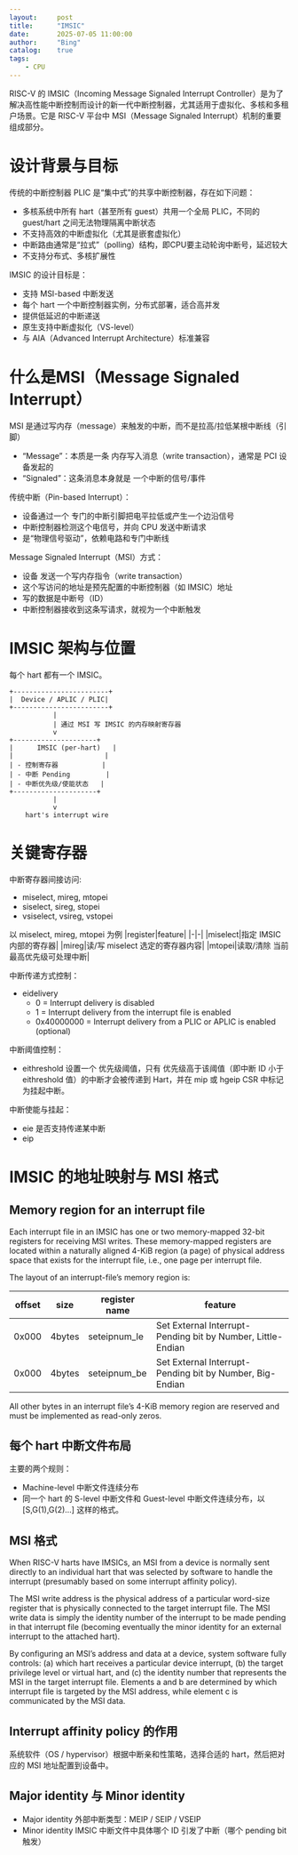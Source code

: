 ```yaml
---
layout:     post
title:      "IMSIC"
date:       2025-07-05 11:00:00
author:     "Bing"
catalog:    true
tags:
    - CPU
---
```


RISC-V 的 IMSIC（Incoming Message Signaled Interrupt Controller）是为了解决高性能中断控制而设计的新一代中断控制器，尤其适用于虚拟化、多核和多租户场景。它是 RISC-V 平台中 MSI（Message Signaled Interrupt）机制的重要组成部分。

# 设计背景与目标
传统的中断控制器 PLIC 是“集中式”的共享中断控制器，存在如下问题：
* 多核系统中所有 hart（甚至所有 guest）共用一个全局 PLIC，不同的 guest/hart 之间无法物理隔离中断状态
* 不支持高效的中断虚拟化（尤其是嵌套虚拟化）
* 中断路由通常是“拉式”（polling）结构，即CPU要主动轮询中断号，延迟较大
* 不支持分布式、多核扩展性

IMSIC 的设计目标是：
* 支持 MSI-based 中断发送
* 每个 hart 一个中断控制器实例，分布式部署，适合高并发
* 提供低延迟的中断递送
* 原生支持中断虚拟化（VS-level）
* 与 AIA（Advanced Interrupt Architecture）标准兼容

# 什么是MSI（Message Signaled Interrupt）
MSI 是通过写内存（message）来触发的中断，而不是拉高/拉低某根中断线（引脚）
* “Message”：本质是一条 内存写入消息（write transaction），通常是 PCI 设备发起的
* “Signaled”：这条消息本身就是 一个中断的信号/事件

传统中断（Pin-based Interrupt）：
* 设备通过一个 专门的中断引脚把电平拉低或产生一个边沿信号
* 中断控制器检测这个电信号，并向 CPU 发送中断请求
* 是“物理信号驱动”，依赖电路和专门中断线

Message Signaled Interrupt（MSI）方式：
* 设备 发送一个写内存指令（write transaction）
* 这个写访问的地址是预先配置的中断控制器（如 IMSIC）地址
* 写的数据是中断号（ID）
* 中断控制器接收到这条写请求，就视为一个中断触发

# IMSIC 架构与位置
每个 hart 都有一个 IMSIC。
```
+------------------------+
|  Device / APLIC / PLIC|
+------------------------+
           |
           | 通过 MSI 写 IMSIC 的内存映射寄存器
           v
+---------------------+
|      IMSIC (per-hart)   |
|                       |
| - 控制寄存器           |
| - 中断 Pending         |
| - 中断优先级/使能状态   |
+---------------------+
           |
           v
    hart's interrupt wire
```

# 关键寄存器
中断寄存器间接访问:
* miselect, mireg, mtopei
* siselect, sireg, stopei
* vsiselect, vsireg, vstopei

以 miselect, mireg, mtopei 为例
|register|feature|
|-|-|
|miselect|指定 IMSIC 内部的寄存器|
|mireg|读/写 miselect 选定的寄存器内容|
|mtopei|读取/清除 当前最高优先级可处理中断|

中断传递方式控制：
* eidelivery
  * 0 = Interrupt delivery is disabled
  * 1 = Interrupt delivery from the interrupt file is enabled
  * 0x40000000 = Interrupt delivery from a PLIC or APLIC is enabled (optional)

中断阈值控制：
* eithreshold 设置一个 优先级阈值，只有 优先级高于该阈值（即中断 ID 小于 eithreshold 值）的中断才会被传递到 Hart，并在 mip 或 hgeip CSR 中标记为挂起中断。

中断使能与挂起：
* eie 是否支持传递某中断
* eip

# IMSIC 的地址映射与 MSI 格式
## Memory region for an interrupt file
Each interrupt file in an IMSIC has one or two memory-mapped 32-bit registers for receiving MSI writes. These memory-mapped registers are located within a naturally aligned 4-KiB region (a page) of physical address space that exists for the interrupt file, i.e., one page per interrupt file.

The layout of an interrupt-file’s memory region is:

|offset|size|register name|feature|
|--|--|--|--|
|0x000|4bytes|seteipnum_le|Set External Interrupt-Pending bit by Number, Little-Endian|
|0x000|4bytes|seteipnum_be|Set External Interrupt-Pending bit by Number, Big-Endian|

All other bytes in an interrupt file’s 4-KiB memory region are reserved and must be implemented as read-only zeros.

## 每个 hart 中断文件布局
主要的两个规则：
* Machine-level 中断文件连续分布
* 同一个 hart 的 S-level 中断文件和 Guest-level 中断文件连续分布，以 [S,G(1),G(2)...] 这样的格式。

## MSI 格式
When RISC-V harts have IMSICs, an MSI from a device is normally sent directly to an individual hart that was selected by software to handle the interrupt (presumably based on some interrupt affinity policy).

The MSI write address is the physical address of a particular word-size register that is physically connected to the target interrupt file. The MSI write data is simply the identity number of the interrupt to be made pending in that interrupt file (becoming eventually the minor identity for an external interrupt to the attached hart).

By configuring an MSI’s address and data at a device, system software fully controls: (a) which hart receives a particular device interrupt, (b) the target privilege level or virtual hart, and (c) the identity number that represents the MSI in the target interrupt file. Elements a and b are determined by which
interrupt file is targeted by the MSI address, while element c is communicated by the MSI data.

## Interrupt affinity policy 的作用
系统软件（OS / hypervisor）根据中断亲和性策略，选择合适的 hart，然后把对应的 MSI 地址配置到设备中。

## Major identity 与 Minor identity
* Major identity 外部中断类型：MEIP / SEIP / VSEIP
* Minor identity IMSIC 中断文件中具体哪个 ID 引发了中断（哪个 pending bit 触发）